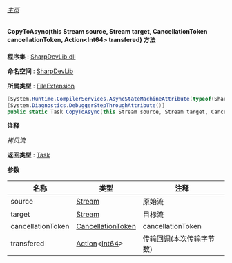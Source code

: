 ###### [主页](./Index.md "主页")

#### CopyToAsync(this Stream source, Stream target, CancellationToken cancellationToken, Action\<Int64\> transfered) 方法

**程序集** : [SharpDevLib.dll](./SharpDevLib.assembly.md "SharpDevLib.dll")

**命名空间** : [SharpDevLib](./SharpDevLib.namespace.md "SharpDevLib")

**所属类型** : [FileExtension](./SharpDevLib.FileExtension.md "FileExtension")

``` csharp
[System.Runtime.CompilerServices.AsyncStateMachineAttribute(typeof(SharpDevLib.FileExtension+<CopyToAsync>d__28))]
[System.Diagnostics.DebuggerStepThroughAttribute()]
public static Task CopyToAsync(this Stream source, Stream target, CancellationToken cancellationToken, Action<Int64> transfered)
```

**注释**

*拷贝流*



**返回类型** : [Task](https://learn.microsoft.com/en-us/dotnet/api/system.threading.tasks.task "Task")


**参数**

|名称|类型|注释|
|---|---|---|
|source|[Stream](https://learn.microsoft.com/en-us/dotnet/api/system.io.stream "Stream")|原始流|
|target|[Stream](https://learn.microsoft.com/en-us/dotnet/api/system.io.stream "Stream")|目标流|
|cancellationToken|[CancellationToken](https://learn.microsoft.com/en-us/dotnet/api/system.threading.cancellationtoken "CancellationToken")|cancellationToken|
|transfered|[Action](https://learn.microsoft.com/en-us/dotnet/api/system.action-1 "Action")\<[Int64](https://learn.microsoft.com/en-us/dotnet/api/system.int64 "Int64")\>|传输回调(本次传输字节数)|


